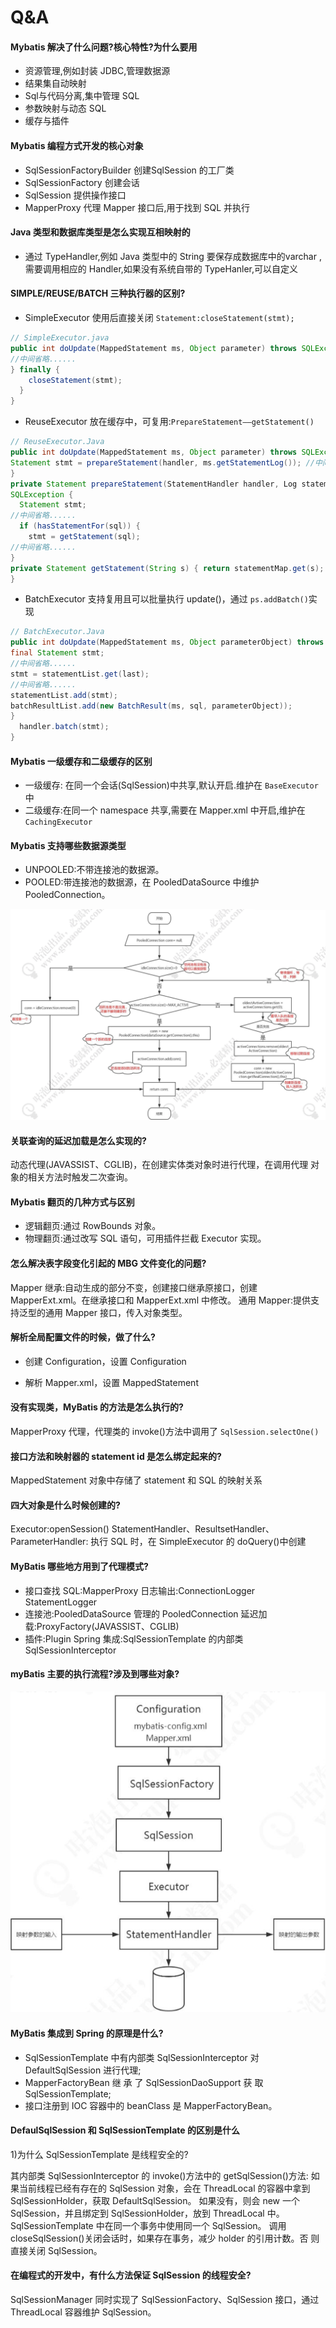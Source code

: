 # Q&A

#### Mybatis 解决了什么问题?核心特性?为什么要用

- 资源管理,例如封装 JDBC,管理数据源
- 结果集自动映射
- Sql与代码分离,集中管理 SQL
- 参数映射与动态 SQL
- 缓存与插件

#### Mybatis 编程方式开发的核心对象

- SqlSessionFactoryBuilder 创建SqlSession 的工厂类
- SqlSessionFactory 创建会话
- SqlSession 提供操作接口
- MapperProxy 代理 Mapper 接口后,用于找到 SQL 并执行

#### Java 类型和数据库类型是怎么实现互相映射的

- 通过 TypeHandler,例如 Java 类型中的 String 要保存成数据库中的varchar ,需要调用相应的 Handler,如果没有系统自带的 TypeHanler,可以自定义

#### SIMPLE/REUSE/BATCH 三种执行器的区别?

- SimpleExecutor 使用后直接关闭 `Statement:closeStatement(stmt);`

```java
// SimpleExecutor.java
public int doUpdate(MappedStatement ms, Object parameter) throws SQLException { Statement stmt = null;
//中间省略......
} finally {
    closeStatement(stmt);
  }
}
```

- ReuseExecutor 放在缓存中，可复用:`PrepareStatement——getStatement()`

```java
// ReuseExecutor.Java
public int doUpdate(MappedStatement ms, Object parameter) throws SQLException { //中间省略......
Statement stmt = prepareStatement(handler, ms.getStatementLog()); //中间省略......
}
private Statement prepareStatement(StatementHandler handler, Log statementLog) throws
SQLException {
  Statement stmt;
//中间省略......
  if (hasStatementFor(sql)) {
    stmt = getStatement(sql);
//中间省略......
}
private Statement getStatement(String s) { return statementMap.get(s);
}
```

- BatchExecutor 支持复用且可以批量执行 update()，通过 `ps.addBatch()`实现

```java
// BatchExecutor.Java
public int doUpdate(MappedStatement ms, Object parameterObject) throws SQLException { //中间省略......
final Statement stmt;
//中间省略......
stmt = statementList.get(last);
//中间省略......
statementList.add(stmt);
batchResultList.add(new BatchResult(ms, sql, parameterObject));
}
  handler.batch(stmt);
}
```

#### Mybatis 一级缓存和二级缓存的区别

- 一级缓存: 在同一个会话(SqlSession)中共享,默认开启.维护在 `BaseExecutor`中
- 二级缓存:在同一个 namespace 共享,需要在 Mapper.xml 中开启,维护在 `CachingExecutor`

#### Mybatis 支持哪些数据源类型

- UNPOOLED:不带连接池的数据源。
- POOLED:带连接池的数据源，在 PooledDataSource 中维护 PooledConnection。

![image-20200226111229145](../../assets/image-20200226111229145.png)

#### 关联查询的延迟加载是怎么实现的?

动态代理(JAVASSIST、CGLIB)，在创建实体类对象时进行代理，在调用代理 对象的相关方法时触发二次查询。

#### Mybatis 翻页的几种方式与区别

- 逻辑翻页:通过 RowBounds 对象。
- 物理翻页:通过改写 SQL 语句，可用插件拦截 Executor 实现。

#### 怎么解决表字段变化引起的 MBG 文件变化的问题?

Mapper 继承:自动生成的部分不变，创建接口继承原接口，创建 MapperExt.xml。在继承接口和 MapperExt.xml 中修改。
通用 Mapper:提供支持泛型的通用 Mapper 接口，传入对象类型。

#### 解析全局配置文件的时候，做了什么?

- 创建 Configuration，设置 Configuration

-  解析 Mapper.xml，设置 MappedStatement

#### 没有实现类，MyBatis 的方法是怎么执行的?

MapperProxy 代理，代理类的 invoke()方法中调用了 `SqlSession.selectOne()`

#### 接口方法和映射器的 statement id 是怎么绑定起来的?

MappedStatement 对象中存储了 statement 和 SQL 的映射关系

#### 四大对象是什么时候创建的?

Executor:openSession() StatementHandler、ResultsetHandler、ParameterHandler: 执行 SQL 时，在 SimpleExecutor 的 doQuery()中创建

#### MyBatis 哪些地方用到了代理模式?

- 接口查找 SQL:MapperProxy 日志输出:ConnectionLogger StatementLogger 
- 连接池:PooledDataSource 管理的 PooledConnection 延迟加载:ProxyFactory(JAVASSIST、CGLIB) 
- 插件:Plugin
  Spring 集成:SqlSessionTemplate 的内部类 SqlSessionInterceptor

#### myBatis 主要的执行流程?涉及到哪些对象?

![image-20200628220129104](../../assets/image-20200628220129104.png)

#### MyBatis 集成到 Spring 的原理是什么?

- SqlSessionTemplate 中有内部类 SqlSessionInterceptor 对 DefaultSqlSession 进行代理;
- MapperFactoryBean 继 承 了 SqlSessionDaoSupport 获 取 SqlSessionTemplate;
- 接口注册到 IOC 容器中的 beanClass 是 MapperFactoryBean。

#### DefaulSqlSession 和 SqlSessionTemplate 的区别是什么

1)为什么 SqlSessionTemplate 是线程安全的?

其内部类 SqlSessionInterceptor 的 invoke()方法中的 getSqlSession()方法:
如果当前线程已经有存在的 SqlSession 对象，会在 ThreadLocal 的容器中拿到 SqlSessionHolder，获取 DefaultSqlSession。
如果没有，则会 new 一个 SqlSession，并且绑定到 SqlSessionHolder，放到 ThreadLocal 中。
SqlSessionTemplate 中在同一个事务中使用同一个 SqlSession。
调用 closeSqlSession()关闭会话时，如果存在事务，减少 holder 的引用计数。否 则直接关闭 SqlSession。

#### 在编程式的开发中，有什么方法保证 SqlSession 的线程安全?

SqlSessionManager 同时实现了 SqlSessionFactory、SqlSession 接口，通过 ThreadLocal 容器维护 SqlSession。